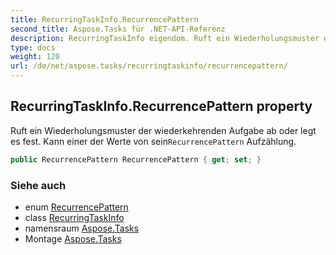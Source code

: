 ```yaml
---
title: RecurringTaskInfo.RecurrencePattern
second_title: Aspose.Tasks für .NET-API-Referenz
description: RecurringTaskInfo eigendom. Ruft ein Wiederholungsmuster der wiederkehrenden Aufgabe ab oder legt es fest.  Kann einer der Werte von seinRecurrencePattern Aufzählung.
type: docs
weight: 120
url: /de/net/aspose.tasks/recurringtaskinfo/recurrencepattern/
---
```

## RecurringTaskInfo.RecurrencePattern property

Ruft ein Wiederholungsmuster der wiederkehrenden Aufgabe ab oder legt es fest.  Kann einer der Werte von sein`RecurrencePattern` Aufzählung.

```csharp
public RecurrencePattern RecurrencePattern { get; set; }
```

### Siehe auch

* enum [RecurrencePattern](../../recurrencepattern/)
* class [RecurringTaskInfo](../)
* namensraum [Aspose.Tasks](../../recurringtaskinfo/)
* Montage [Aspose.Tasks](../../../)


